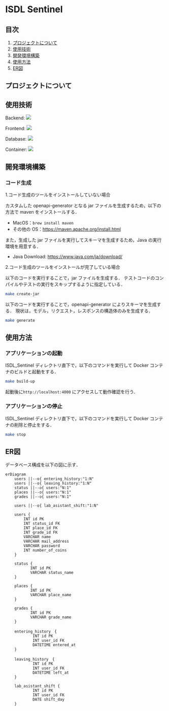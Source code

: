 # ISDL Sentinel

## 目次
1. [プロジェクトについて](#プロジェクトについて)
2. [使用技術](#使用技術)
3. [開発環境構築](#開発環境構築)
4. [使用方法](#使用方法)
5. [ER図](#ER図)


## プロジェクトについて


## 使用技術

Backend: <img src="https://img.shields.io/badge/-Go-76E1FE.svg?logo=go&style=plastic">

Frontend: <img src="https://img.shields.io/badge/-React-61DAFB.svg?logo=react&style=plastic">

Database: <img src="https://img.shields.io/badge/-Mysql-4479A1.svg?logo=mysql&style=plastic">

Container: <img src="https://img.shields.io/badge/-Docker-1488C6.svg?logo=docker&style=plastic">

## 開発環境構築

### コード生成

1.コード生成のツールをインストールしていない場合

カスタムした openapi-generator となる jar ファイルを生成するため，以下の方法で maven をインストールする．

- MacOS：`brew install maven`
- その他の OS：https://maven.apache.org/install.html

また，生成した jar ファイルを実行してスキーマを生成するため，Java の実行環境を用意する．

- Java Download: https://www.java.com/ja/download/

2.コード生成のツールをインストールが完了している場合

以下のコードを実行することで，jar ファイルを生成する．
テストコードのコンパイルやテストの実行をスキップするように指定している．

```bash
make create-jar
```

以下のコードを実行することで，openapi-generator によりスキーマを生成する．
現状は，モデル，リクエスト，レスポンスの構造体のみを生成する．

```bash
make generate
```

## 使用方法
### アプリケーションの起動

ISDL_Sentinel ディレクトリ直下で，以下のコマンドを実行して Docker コンテナのビルドと起動をする．

```bash
make build-up 
```

起動後に`http://localhost:4000` にアクセスして動作確認を行う．  


### アプリケーションの停止

ISDL_Sentinel ディレクトリ直下で，以下のコマンドを実行して Docker コンテナの削除と停止をする．

```bash
make stop 
```

## ER図

データベース構成を以下の図に示す．

```mermaid
erDiagram
    users ||--o{ entering_history:"1:N"
    users ||--o{ leaving_history:"1:N"
    status ||--o{ users:"N:1"
    places ||--o{ users:"N:1"
    grades ||--o{ users:"N:1"
    
    users ||--o{ lab_asistant_shift:"1:N"
    
    users {
        INT id PK
        INT status_id FK
        INT place_id FK
        INT grade_id FK
        VARCHAR name
        VARCHAR mail_address
        VARCHAR password
        INT number_of_coins
    }
    
    status {
		   INT id PK
		   VARCHAR status_name
    }
    
    places {
		   INT id PK
		   VARCHAR place_name
    }
    
    grades {
		   INT id PK
		   VARCHAR grade_name
    }
    
    entering_history　{
		    INT id PK
		    INT user_id FK
		    DATETIME entered_at
    }
    
    leaving_history　{
		    INT id PK
		    INT user_id FK
		    DATETIME left_at
    }
    
    lab_asistant_shift {
		    INT id PK
		    INT user_id FK
		    DATE shift_day
    }
    